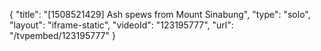 {
    "title": "[1508521429] Ash spews from Mount Sinabung",
    "type": "solo",
    "layout": "iframe-static",
    "videoId": "123195777",
    "url": "\/tvpembed\/123195777"
}